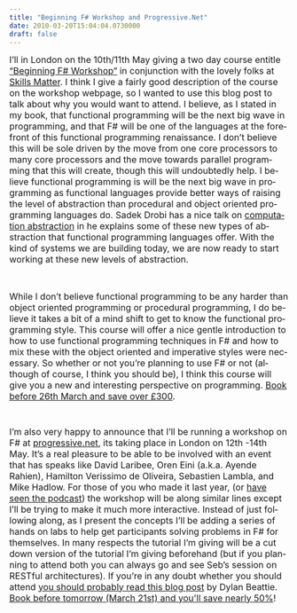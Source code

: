 ```yaml
---
title: "Beginning F# Workshop and Progressive.Net"
date: 2010-03-20T15:04:04.0730000
draft: false
---
```


<p style="MARGIN: 0cm 0cm 10pt" class="MsoNormal"><span style="mso-ansi-language: EN-US" lang="EN-US"><font size="3">I’ll in London on the 10th/11th May giving a two day course entitle <a href="http://skillsmatter.com/course/open-source-dot-net/robert-pickerings-beginning-f-workshop/ps-771">“Beginning F# Workshop”</a></font></span><span style="mso-ansi-language: EN-US" lang="EN-US"><font size="3"> in conjunction with the lovely folks at <a href="http://skillsmatter.com">Skills Matter</a>. I think I give a fairly good description of the course on the workshop webpage, so I wanted to use this blog post to talk about why you would want to attend. I believe, as I stated in my book, that functional programming will be the next big wave in programming, and that F# will be one of the languages at the forefront of this functional programming renaissance. I don’t believe this will be sole driven by the move from one core processors to many core processors and the move towards parallel programming that this will create, though this will undoubtedly help. I believe functional programming is will be the next big wave in programming as functional languages provide better ways of raising the level of abstraction than procedural and object oriented programming languages do. Sadek Drobi has a nice talk on <a href="http://skillsmatter.com/podcast/open-source-dot-net/computation-abstraction">computation abstraction</a></font></span><span style="mso-ansi-language: EN-US" lang="EN-US"><font size="3"> in he explains some of these new types of abstraction that functional programming languages offer. With the kind of systems we are building today, we are now ready to start working at these new levels of abstraction.<o:p /></font></span></p>
<p style="MARGIN: 0cm 0cm 10pt" class="MsoNormal"><span style="mso-ansi-language: EN-US" lang="EN-US"><o:p><font size="3"> </font></o:p></span></p>
<p style="MARGIN: 0cm 0cm 10pt" class="MsoNormal"><span style="mso-ansi-language: EN-US" lang="EN-US"><font size="3">While I don’t believe functional programming to be any harder than object oriented programming or procedural programming, I do believe it takes a bit of a mind shift to get to know the functional programming style. This course will offer a nice gentle introduction to how to use functional programming techniques in F# and how to mix these with the object oriented and imperative styles were necessary. So whether or not you’re planning to use F# or not (although of course, I think you should be), I think this course will give you a new and interesting perspective on programming. </font></span><span style="mso-ansi-language: EN-US" lang="EN-US"><o:p><font size="3"><a href="https://skillsmatter.com/register-online/course/1719">Book before 26th March and save over £300</a>.</font></o:p></span></p>
<p style="MARGIN: 0cm 0cm 10pt" class="MsoNormal"><span style="mso-ansi-language: EN-US" lang="EN-US"><o:p> </o:p></span></p>
<p style="MARGIN: 0cm 0cm 10pt" class="MsoNormal"><span style="mso-ansi-language: EN-US" lang="EN-US"><font size="3">I’m also very happy to announce that I’ll be running a workshop on F# at <a href="http://skillsmatter.com/event/open-source-dot-net/progressive-dotnet-tutorials-2010">progressive.net</a>, its taking place in London on 12th -14th May. It’s a real pleasure to be able to be involved with an event that has speaks like David Laribee, Oren Eini (a.k.a. Ayende Rahien), Hamilton Verissimo de Oliveira, Sebastien Lambla, and Mike Hadlow. For those of you who made it last year, (or <a href="http://skillsmatter.com/podcast/open-source-dot-net/f-tutorial">have seen the podcast</a></font></span><span style="mso-ansi-language: EN-US" lang="EN-US"><font size="3">) the workshop will be along similar lines except I’ll be trying to make it much more interactive. Instead of just following along, as I present the concepts I’ll be adding a series of hands on labs to help get participants solving problems in F# for themselves. In many respects the tutorial I’m giving will be a cut down version of the tutorial I’m giving beforehand (but if you planning to attend both you can always go and see Seb’s session on RESTful architectures). If you’re in any doubt whether you should attend <a href="http://dylanbeattie.blogspot.com/2010/03/managers-perspective-why-attend.html">you should probably read this blog post</a></font></span><span style="mso-ansi-language: EN-US" lang="EN-US"><font size="3"> by Dylan Beattie. <a href="https://skillsmatter.com/register-online/conf/612">Book before tomorrow (March 21st) and you'll save nearly 50%</a>!</font></span></p>
